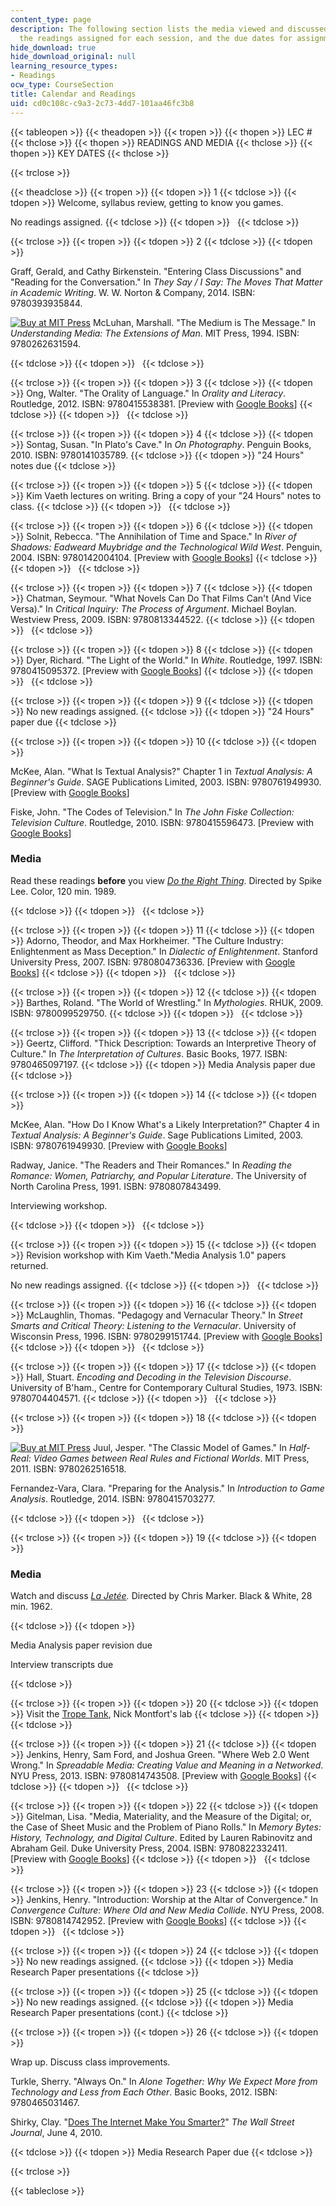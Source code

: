 ```yaml
---
content_type: page
description: The following section lists the media viewed and discussed in class,
  the readings assigned for each session, and the due dates for assignments.
hide_download: true
hide_download_original: null
learning_resource_types:
- Readings
ocw_type: CourseSection
title: Calendar and Readings
uid: cd0c108c-c9a3-2c73-4dd7-101aa46fc3b8
---
```


{{< tableopen >}}
{{< theadopen >}}
{{< tropen >}}
{{< thopen >}}
LEC #
{{< thclose >}}
{{< thopen >}}
READINGS AND MEDIA
{{< thclose >}}
{{< thopen >}}
KEY DATES
{{< thclose >}}

{{< trclose >}}

{{< theadclose >}}
{{< tropen >}}
{{< tdopen >}}
1
{{< tdclose >}}
{{< tdopen >}}
Welcome, syllabus review, getting to know you games.  
  
No readings assigned.
{{< tdclose >}}
{{< tdopen >}}
 
{{< tdclose >}}

{{< trclose >}}
{{< tropen >}}
{{< tdopen >}}
2
{{< tdclose >}}
{{< tdopen >}}


Graff, Gerald, and Cathy Birkenstein. "Entering Class Discussions" and "Reading for the Conversation." In _They Say / I Say: The Moves That Matter in Academic Writing_. W. W. Norton & Company, 2014. ISBN: 9780393935844.

[![Buy at MIT Press](/images/mp_logo.gif)](https://mitpress.mit.edu/9780262631594) McLuhan, Marshall. "The Medium is The Message." In _Understanding Media: The Extensions of Man_. MIT Press, 1994. ISBN: 9780262631594.


{{< tdclose >}}
{{< tdopen >}}
 
{{< tdclose >}}

{{< trclose >}}
{{< tropen >}}
{{< tdopen >}}
3
{{< tdclose >}}
{{< tdopen >}}
Ong, Walter. "The Orality of Language." In _Orality and Literacy_. Routledge, 2012. ISBN: 9780415538381. \[Preview with [Google Books](http://books.google.com/books?id=Ys8gGDZQHQ4C&pg=PA5#v=onepage)\]
{{< tdclose >}}
{{< tdopen >}}
 
{{< tdclose >}}

{{< trclose >}}
{{< tropen >}}
{{< tdopen >}}
4
{{< tdclose >}}
{{< tdopen >}}
Sontag, Susan. "In Plato's Cave." In _On Photography_. Penguin Books, 2010. ISBN: 9780141035789.
{{< tdclose >}}
{{< tdopen >}}
"24 Hours" notes due
{{< tdclose >}}

{{< trclose >}}
{{< tropen >}}
{{< tdopen >}}
5
{{< tdclose >}}
{{< tdopen >}}
Kim Vaeth lectures on writing. Bring a copy of your "24 Hours" notes to class.
{{< tdclose >}}
{{< tdopen >}}
 
{{< tdclose >}}

{{< trclose >}}
{{< tropen >}}
{{< tdopen >}}
6
{{< tdclose >}}
{{< tdopen >}}
Solnit, Rebecca. "The Annihilation of Time and Space." In _River of Shadows: Eadweard Muybridge and the Technological Wild West_. Penguin, 2004. ISBN: 9780142004104. \[Preview with [Google Books](http://books.google.com/books?id=aIP8AgAAQBAJ&pg=PA4#v=onepage)\]
{{< tdclose >}}
{{< tdopen >}}
 
{{< tdclose >}}

{{< trclose >}}
{{< tropen >}}
{{< tdopen >}}
7
{{< tdclose >}}
{{< tdopen >}}
Chatman, Seymour. "What Novels Can Do That Films Can't (And Vice Versa)." In _Critical Inquiry: The Process of Argument_. Michael Boylan. Westview Press, 2009. ISBN: 9780813344522.
{{< tdclose >}}
{{< tdopen >}}
 
{{< tdclose >}}

{{< trclose >}}
{{< tropen >}}
{{< tdopen >}}
8
{{< tdclose >}}
{{< tdopen >}}
Dyer, Richard. "The Light of the World." In _White_. Routledge, 1997. ISBN: 9780415095372. \[Preview with [Google Books](http://books.google.com/books?id=5f-NAQAAQBAJ&pg=PA82#v=onepage)\]
{{< tdclose >}}
{{< tdopen >}}
 
{{< tdclose >}}

{{< trclose >}}
{{< tropen >}}
{{< tdopen >}}
9
{{< tdclose >}}
{{< tdopen >}}
No new readings assigned.
{{< tdclose >}}
{{< tdopen >}}
"24 Hours" paper due
{{< tdclose >}}

{{< trclose >}}
{{< tropen >}}
{{< tdopen >}}
10
{{< tdclose >}}
{{< tdopen >}}


McKee, Alan. "What Is Textual Analysis?" Chapter 1 in _Textual Analysis: A Beginner's Guide_. SAGE Publications Limited, 2003. ISBN: 9780761949930. \[Preview with [Google Books](http://books.google.com/books?id=H2Rn0Wpq5uQC&pg=PA1#v=onepage)\]

Fiske, John. "The Codes of Television." In _The John Fiske Collection: Television Culture_. Routledge, 2010. ISBN: 9780415596473. \[Preview with [Google Books](http://books.google.com/books?id=XQnJBQAAQBAJ&pg=PAfrontcover)\]

### Media

Read these readings **before** you view [_Do the Right Thing_](http://www.imdb.com/title/tt0097216/). Directed by Spike Lee. Color, 120 min. 1989.


{{< tdclose >}}
{{< tdopen >}}
 
{{< tdclose >}}

{{< trclose >}}
{{< tropen >}}
{{< tdopen >}}
11
{{< tdclose >}}
{{< tdopen >}}
Adorno, Theodor, and Max Horkheimer. "The Culture Industry: Enlightenment as Mass Deception." In _Dialectic of Enlightenment_. Stanford University Press, 2007. ISBN: 9780804736336. \[Preview with [Google Books](http://books.google.com/books?id=l-75zLjGlZQC&pg=PA94#v=onepage)\]
{{< tdclose >}}
{{< tdopen >}}
 
{{< tdclose >}}

{{< trclose >}}
{{< tropen >}}
{{< tdopen >}}
12
{{< tdclose >}}
{{< tdopen >}}
Barthes, Roland. "The World of Wrestling." In _Mythologies_. RHUK, 2009. ISBN: 9780099529750.
{{< tdclose >}}
{{< tdopen >}}
 
{{< tdclose >}}

{{< trclose >}}
{{< tropen >}}
{{< tdopen >}}
13
{{< tdclose >}}
{{< tdopen >}}
Geertz, Clifford. "Thick Description: Towards an Interpretive Theory of Culture." In _The Interpretation of Cultures_. Basic Books, 1977. ISBN: 9780465097197.
{{< tdclose >}}
{{< tdopen >}}
Media Analysis paper due
{{< tdclose >}}

{{< trclose >}}
{{< tropen >}}
{{< tdopen >}}
14
{{< tdclose >}}
{{< tdopen >}}


McKee, Alan. "How Do I Know What's a Likely Interpretation?" Chapter 4 in _Textual Analysis: A Beginner's Guide_. Sage Publications Limited, 2003. ISBN: 9780761949930. \[Preview with [Google Books](http://books.google.com/books?id=H2Rn0Wpq5uQC&pg=PA83#v=onepage)\]

Radway, Janice. "The Readers and Their Romances." In _Reading the Romance: Women, Patriarchy, and Popular Literature_. The University of North Carolina Press, 1991. ISBN: 9780807843499. 

Interviewing workshop.


{{< tdclose >}}
{{< tdopen >}}
 
{{< tdclose >}}

{{< trclose >}}
{{< tropen >}}
{{< tdopen >}}
15
{{< tdclose >}}
{{< tdopen >}}
Revision workshop with Kim Vaeth."Media Analysis 1.0" papers returned.  
  
No new readings assigned.
{{< tdclose >}}
{{< tdopen >}}
 
{{< tdclose >}}

{{< trclose >}}
{{< tropen >}}
{{< tdopen >}}
16
{{< tdclose >}}
{{< tdopen >}}
McLaughlin, Thomas. "Pedagogy and Vernacular Theory." In _Street Smarts and Critical Theory: Listening to the Vernacular_. University of Wisconsin Press, 1996. ISBN: 9780299151744. \[Preview with [Google Books](http://books.google.com/books?id=uPICOPLCdfcC&pg=PA150#v=onepage)\]
{{< tdclose >}}
{{< tdopen >}}
 
{{< tdclose >}}

{{< trclose >}}
{{< tropen >}}
{{< tdopen >}}
17
{{< tdclose >}}
{{< tdopen >}}
Hall, Stuart. _Encoding and Decoding in the Television Discourse_. University of B'ham., Centre for Contemporary Cultural Studies, 1973. ISBN: 9780704404571.
{{< tdclose >}}
{{< tdopen >}}
 
{{< tdclose >}}

{{< trclose >}}
{{< tropen >}}
{{< tdopen >}}
18
{{< tdclose >}}
{{< tdopen >}}


[![Buy at MIT Press](/images/mp_logo.gif)](https://mitpress.mit.edu/9780262516518) Juul, Jesper. "The Classic Model of Games." In _Half-Real: Video Games between Real Rules and Fictional Worlds_. MIT Press, 2011. ISBN: 9780262516518.

Fernandez-Vara, Clara. "Preparing for the Analysis." In _Introduction to Game Analysis_. Routledge, 2014. ISBN: 9780415703277.


{{< tdclose >}}
{{< tdopen >}}
 
{{< tdclose >}}

{{< trclose >}}
{{< tropen >}}
{{< tdopen >}}
19
{{< tdclose >}}
{{< tdopen >}}


### Media

Watch and discuss _[La Jetée](http://www.imdb.com/title/tt0056119/)._ Directed by Chris Marker. Black & White, 28 min. 1962.


{{< tdclose >}}
{{< tdopen >}}


Media Analysis paper revision due

Interview transcripts due


{{< tdclose >}}

{{< trclose >}}
{{< tropen >}}
{{< tdopen >}}
20
{{< tdclose >}}
{{< tdopen >}}
Visit the [Trope Tank](http://nickm.com/trope_tank/), Nick Montfort's lab
{{< tdclose >}}
{{< tdopen >}}
 
{{< tdclose >}}

{{< trclose >}}
{{< tropen >}}
{{< tdopen >}}
21
{{< tdclose >}}
{{< tdopen >}}
Jenkins, Henry, Sam Ford, and Joshua Green. "Where Web 2.0 Went Wrong." In _Spreadable Media: Creating Value and Meaning in a Networked_. NYU Press, 2013. ISBN: 9780814743508. \[Preview with [Google Books](http://books.google.com/books?id=pq1oClUrhDgC&pg=PA47#v=onepage)\]
{{< tdclose >}}
{{< tdopen >}}
 
{{< tdclose >}}

{{< trclose >}}
{{< tropen >}}
{{< tdopen >}}
22
{{< tdclose >}}
{{< tdopen >}}
Gitelman, Lisa. "Media, Materiality, and the Measure of the Digital; or, the Case of Sheet Music and the Problem of Piano Rolls." In _Memory Bytes: History, Technology, and Digital Culture_. Edited by Lauren Rabinovitz and Abraham Geil. Duke University Press, 2004. ISBN: 9780822332411. \[Preview with [Google Books](http://books.google.com/books?id=9wgTN2XoAbUC&pg=PA199#v=onepage)\]
{{< tdclose >}}
{{< tdopen >}}
 
{{< tdclose >}}

{{< trclose >}}
{{< tropen >}}
{{< tdopen >}}
23
{{< tdclose >}}
{{< tdopen >}}
Jenkins, Henry. "Introduction: Worship at the Altar of Convergence." In _Convergence Culture: Where Old and New Media Collide_. NYU Press, 2008. ISBN: 9780814742952. \[Preview with [Google Books](http://books.google.com/books?id=RlRVNikT06YC&pg=PA1#v=onepage)\]
{{< tdclose >}}
{{< tdopen >}}
 
{{< tdclose >}}

{{< trclose >}}
{{< tropen >}}
{{< tdopen >}}
24
{{< tdclose >}}
{{< tdopen >}}
No new readings assigned.
{{< tdclose >}}
{{< tdopen >}}
Media Research Paper presentations
{{< tdclose >}}

{{< trclose >}}
{{< tropen >}}
{{< tdopen >}}
25
{{< tdclose >}}
{{< tdopen >}}
No new readings assigned.
{{< tdclose >}}
{{< tdopen >}}
Media Research Paper presentations (cont.)
{{< tdclose >}}

{{< trclose >}}
{{< tropen >}}
{{< tdopen >}}
26
{{< tdclose >}}
{{< tdopen >}}


Wrap up. Discuss class improvements.

Turkle, Sherry. "Always On." In _Alone Together: Why We Expect More from Technology and Less from Each Other_. Basic Books, 2012. ISBN: 9780465031467.

Shirky, Clay. "[Does The Internet Make You Smarter?](http://www.wsj.com/articles/SB10001424052748704025304575284973472694334)" _The Wall Street Journal_, June 4, 2010.


{{< tdclose >}}
{{< tdopen >}}
Media Research Paper due
{{< tdclose >}}

{{< trclose >}}

{{< tableclose >}}